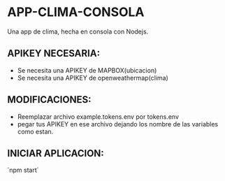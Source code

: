 # APP-CLIMA-CONSOLA
Una app de clima, hecha en consola con Nodejs.

## APIKEY NECESARIA:
- Se necesita una APIKEY de MAPBOX(ubicacion)
- Se necesita una APIKEY de openweathermap(clima)

## MODIFICACIONES:

- Reemplazar archivo example.tokens.env por tokens.env
- pegar tus APIKEY en ese archivo dejando los nombre de las variables como estan.

## INICIAR APLICACION:
´npm start´
